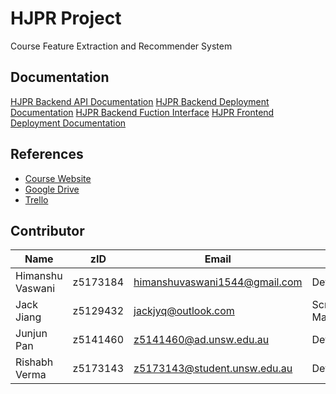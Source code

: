 # HJPR Project

Course Feature Extraction and Recommender System

## Documentation

[HJPR Backend API Documentation](./backend/api.md)
[HJPR Backend Deployment Documentation](./backend/README.md)
[HJPR Backend Fuction Interface](./backend/interface.md)
[HJPR Frontend Deployment Documentation](./frontend/README.md)

## References

- [Course Website](https://webcms3.cse.unsw.edu.au/COMP9900/19T2/)
- [Google Drive](https://drive.google.com/drive/folders/17uxR4HrlkMTmWBHJNuZqe2dFg7krcCz2?usp=sharing)
- [Trello](https://trello.com/b/An48d5C7/hjpr)

## Contributor

| **Name**         | **zID**  | **Email**                     | **Role**               |
| ---------------- | -------- | ----------------------------- | ---------------------- |
| Himanshu Vaswani | z5173184 | himanshuvaswani1544@gmail.com | Developer              |
| Jack Jiang       | z5129432 | jackjyq@outlook.com           | Scrum Master/Developer |
| Junjun Pan       | z5141460 | z5141460@ad.unsw.edu.au       | Developer              |
| Rishabh Verma    | z5173143 | z5173143@student.unsw.edu.au  | Developer              |